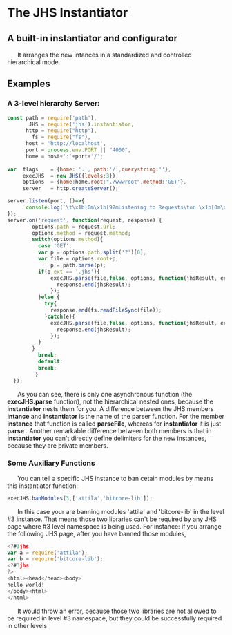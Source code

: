 # The JHS Instantiator
## A built-in instantiator and configurator 
&nbsp;&nbsp;&nbsp;&nbsp;&nbsp;&nbsp;It arranges the new intances in a standardized and controlled hierarchical mode.

## Examples 
### A 3-level hierarchy Server:

```javascript
const path = require('path'),
       JHS = require('jhs').instantiator,
      http = require("http"),
        fs = require("fs"),
      host = 'http://localhost',
      port = process.env.PORT || "4000",
      home = host+':'+port+'/';
  
var  flags    = {home: '.', path:'/',querystring:''},
     execJHS  = new JHS({levels:3}),
     options  = {home:home,root:"./wwwroot",method:'GET'},
     server   = http.createServer();

server.listen(port, ()=>{
      console.log(`\t\x1b[0m\x1b[92mListening to Requests\ton \x1b[0m\x1b[93m${home}\x1b[0m`);
});
server.on('request', function(request, response) {
        options.path = request.url;
        options.method = request.method;
        switch(options.method){
          case 'GET':
          var p = options.path.split('?')[0];
          var file = options.root+p;
              p = path.parse(p);
          if(p.ext == '.jhs'){
              execJHS.parse(file,false, options, function(jhsResult, err){  
                response.end(jhsResult);
              });     
          }else {
            try{
              response.end(fs.readFileSync(file));             
            }catch(e){
              execJHS.parse(file,false, options, function(jhsResult, err){  
                response.end(jhsResult);
              });   
          }
        }
          break;
          default:
          break;
         }
  });
```
&nbsp;&nbsp;&nbsp;&nbsp;&nbsp;&nbsp;As you can see, there is only one asynchronous function (the **execJHS.parse** function), not the hierarchical nested ones, because the **instantiator** nests them for you. A difference between the JHS members **intance** and **instantiator** is the name of the parser function. For the member **instance** that function is called **parseFile**, whereas for **instantiator** it is just **parse** . Another remarkable difference between both members is that in **instantiator** you can't directly define delimiters for the new instances, because they are private members.

### Some Auxiliary Functions

&nbsp;&nbsp;&nbsp;&nbsp;&nbsp;&nbsp;You can tell a specific JHS instance to ban cetain modules by means this instantiator function:
```javascript 
execJHS.banModules(3,['attila','bitcore-lib']);
```
&nbsp;&nbsp;&nbsp;&nbsp;&nbsp;&nbsp;In this case your are banning modules 'attila' and 'bitcore-lib' in the level #3 instance. That means those two libraries can't be required  by any 
JHS page where #3 level namespace is being used. For instance: if you arrange the following JHS page, after you have banned those modules, 
```javascript 
<?#3jhs
var a = require('attila');
var b = require('bitcore-lib');
<?#3jhs
?>
<html><head</head><body>
hello world!
</body><html>
</html>
```
&nbsp;&nbsp;&nbsp;&nbsp;&nbsp;&nbsp;It would throw an error, because those two libraries are not allowed to be required in level #3 namespace, but they could be successfully required in other levels
